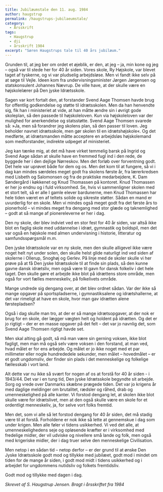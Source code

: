 ```yaml
---
title: Jubilæumstale den 11. aug. 1984
author: haugstrup
permalink: /haugstrups-jubilaeumstale/
category:
  - Årsskrift
tags:
  - Haugstrup
  - dji
  - årsskrift 1984
excerpt: "Søren Haugstrups tale til 40 års jubilæum."
---
```


Grunden til, at jeg ber om ordet et øjeblik, er den, at jeg – ja, min kone og jeg – også var til stede her for 40 år siden. Vores skole, Ry Højskole, var blevet taget af tyskerne, og vi var pludselig arbejdsløse. Men vi fandt ikke selv på at søge til Vejle. Ideen kom fra undervisningsminister Jørgen Jørgensen og statskonsulent Johannes Nævrup. De ville have, at der skulle være en højskolelærer på Den jyske Idrætsskole.

Sagen var kort fortalt den, at forstander Svend Aage Thomsen havde brug for offentlig godkendelse og støtte til idrætsskolen. Men da han henvendte sig, fik han i ministeriet at vide, at han måtte ændre sin i øvrigt gode skoleplan, så den passede til højskoleloven. Kun via højskoleloven var der mulighed for anerkendelse og statsstøtte. Svend Aage Thomsen svarede så: »Ja, men så forandrer jeg skolens plan, så den passer til loven. Jeg beholder navnet idrætsskole, men gør skolen til en idrætshøjskole«. Og det medførte, at idrætsmanden måtte acceptere en arbejdsløs højskolemand som medforstander, indirekte udpeget af ministeriet.

Jeg kan tænke mig, at det må have virket temmelig barsk på Ingrid og Svend Aage sådan at skulle have en fremmed fugl ind i den rede, de byggede her i den dejlige Nørreskov. Men det forløb over forventning godt. Det hele var uprøvet både for dem og os. Men det kom til at fungere, så vi i dag kan mindes særdeles meget godt fra skolens første år, fra lærerkredsen med Lisbeth og Salomonsen og fra de praktiske medarbejdere, K. Dam Søndergård i køkkenet og Knud Thomassen på kontoret. Knud Thomassen er her jo endnu og i fuld virksomhed. Se, hvis vi sammenligner skolen med et stort telt, så er alle I gamle elever bardunerne, men Knud Thomassen har hele tiden været en af teltets solide og sikreste støtter. Sådan en mand er uvurderlig for en skole. Men vi mindes også meget godt fra det første års to pionerhold – vi mindes meget fra dengang med stor glæde og taknemlighed – godt at så mange af pionereleverne er her i dag.

Den ny skole, der blev indviet ved en stor fest for 40 år siden, var altså ikke blot en faglig skole med uddannelse i idræt, gymnastik og boldspil, men det var også en højskole med almen undervisning i historie, litteratur og samfundsspørgsmål m.m.

Den jyske Idrætsskole var en ny skole, men den skulle alligevel ikke være noget helt nyt under solen, den skulle helst glide naturligt ind ved siden af skolerne i Ollerup, Snoghøj og Gerlev. På linje med de skoler skulle vi her prøve på at få Den jyske Idrætsskole til at finde sin plads, så den kunne gavne dansk idrætsliv, men også være til gavn for dansk folkeliv i det hele taget. Den skulle gøre et arbejde ikke blot på idrættens store område, men også for vort fælles menneskeliv, på folkelivets område.

Mange undrede sig dengang over, at det blev ordnet sådan. Var der ikke så mange opgaver på sportspladserne, i gymnastiksalene og idrætshallerne, at det var rimeligt at have en skole, hvor man gav idrætten alene førstepladsen?

Også i dag skulle man tro, at der er så mange idrætsopgaver, at der nok er brug for en skole, der lægger vægten helt og holdent på idrætten. Og det er jo rigtigt – der er en masse opgaver på det felt – det var jo navnlig det, som Svend Aage Thomsen rigtigt havde set.

Men skal alting gå godt, så må man være sin gerning voksen, ikke blot fagligt, men man må også selv være voksen i den forstand, at man ved, hvad målet er for ens arbejde. Og målet er jo ikke noget med et par millimeter eller nogle hundrededele sekunder, men målet – hovedmålet – er et godt ungdomsliv, der finder sin plads i det menneskelige og folkelige fællesskab i vort land.

Alt dette var nu ikke så svært for nogen af os at forstå for 40 år siden - i 1943/44. Det var i en tung tid, Den jyske Idrætsskole begyndte sit arbejde. Sorg og vrede over Danmarks skæbne prægede tiden. Det var jo krigens år med daglige meldinger om brutalitet, rædsler og råhed, drab og umenneskelighed på alle kanter. Vi forstod dengang let, at skolen ikke blot skulle være for idrætslivet, men at den også skulle være en skole for et ordentligt menneskeliv, ja, for selve vort folks fremtid.

Men det, som vi alle så let forstod dengang for 40 år siden, det må stadig være til at forstå. Forholdene er nok ikke så lette at gennemskue i dag som under krigen. Men alle føler vi tidens usikkerhed. Vi ved det alle, at umenneskelighedens seje og opløsende kræfter er i virksomhed med fredelige midler, der vil udviske og nivellere små lande og folk, men også med krigeriske midler, der i dag truer selve den menneskelige Civilisation.

Men netop i en sådan tid – netop derfor – er der grund til at ønske Den Jyske Idrætsskole godt mod og tillykke med jubilæet, godt mod i mindet om tiden for de mange år siden, i godt mod midt i tidens usikkerhed og  i arbejdet for ungdommens nutidsliv og folkets fremtidsliv.

Godt mod og tillykke med dagen i dag. 

_Skrevet af S. Haugstrup Jensen. Bragt i årsskriftet fra 1984_
